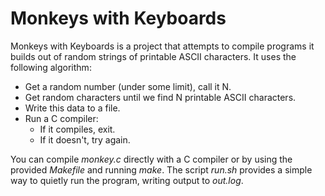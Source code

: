 # Monkeys with Keyboards
Monkeys with Keyboards is a project that attempts to compile programs it builds
out of random strings of printable ASCII characters.  It uses the following
algorithm:

- Get a random number (under some limit), call it N.
- Get random characters until we find N printable ASCII characters.
- Write this data to a file.
- Run a C compiler:
  - If it compiles, exit.
  - If it doesn't, try again.

You can compile _monkey.c_ directly with a C compiler or by using the provided
_Makefile_ and running _make_.  The script _run.sh_ provides a simple way to
quietly run the program, writing output to _out.log_.

